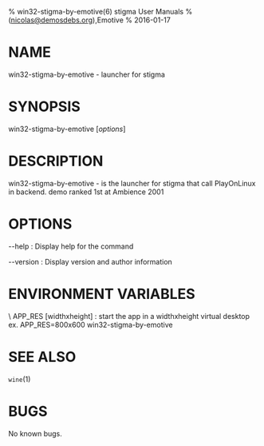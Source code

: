 % win32-stigma-by-emotive(6) stigma User Manuals
%  (nicolas@demosdebs.org),Emotive
% 2016-01-17

# NAME
win32-stigma-by-emotive - launcher for stigma

# SYNOPSIS
win32-stigma-by-emotive [*options*]

# DESCRIPTION
win32-stigma-by-emotive - is the launcher for stigma that call PlayOnLinux in backend.
demo ranked 1st at Ambience 2001

# OPTIONS
\--help
:   Display help for the command

\--version
:   Display version and author information

# ENVIRONMENT VARIABLES
\ APP_RES [widthxheight]
:	start the app in a widthxheight virtual desktop  
	ex. APP_RES=800x600 win32-stigma-by-emotive

# SEE ALSO
`wine`(1)

# BUGS
No known bugs.
